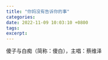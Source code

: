 ```yaml
---
title: "你妈没有告诉你的事"
categories: 
date: 2022-11-09 10:03:10 +0800
tags: 
excerpt: 
---
```



傻子与白痴（简称：傻白），主唱：蔡维泽




